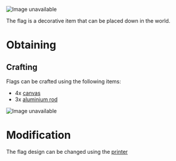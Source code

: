 ![Image unavailable](https://i.imgur.com/bN9gGKn.png)

The flag is a decorative item that can be placed down in the world.

# Obtaining

## Crafting
Flags can be crafted using the following items:
* 4x [canvas](canvas)
* 3x [aluminium rod](aluminium-rod)

![Image unavailable](https://i.imgur.com/RSwifaK.png)

# Modification
The flag design can be changed using the [printer](Printer)